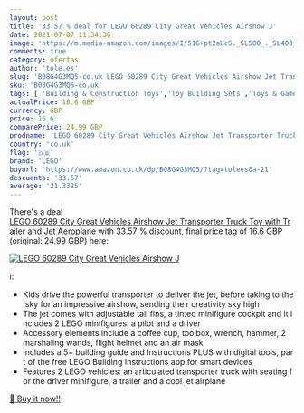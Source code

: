 ```yaml
---
layout: post
title: '33.57 % deal for LEGO 60289 City Great Vehicles Airshow J'
date: 2021-07-07 11:34:36
image: 'https://m.media-amazon.com/images/I/51G+pt2aUcS._SL500_._SL400_.jpg'
comments: true
category: ofertas
author: 'tole.es'
slug: 'B08G4G3MQ5-co.uk LEGO 60289 City Great Vehicles Airshow Jet Transporter...'
sku: 'B08G4G3MQ5-co.uk'
tags: [ 'Building & Construction Toys','Toy Building Sets','Toys & Games','Toys Store','lego', ]
actualPrice: 16.6 GBP
currency: GBP
price: 16.6
comparePrice: 24.99 GBP
prodname: 'LEGO 60289 City Great Vehicles Airshow Jet Transporter Truck Toy with Trailer and Jet Aeroplane'
country: 'co.uk'
flag: '🇬🇧'
brand: 'LEGO'
buyurl: 'https://www.amazon.co.uk/dp/B08G4G3MQ5/?tag=tolees0a-21'
descuento: '33.57'
average: '21.3325'
---
```


There's a deal [LEGO 60289 City Great Vehicles Airshow Jet Transporter Truck Toy with Trailer and Jet Aeroplane](https://www.amazon.co.uk/dp/B08G4G3MQ5/?tag=tolees0a-21)  with  33.57 % discount, final price tag of  16.6 GBP (original: 24.99 GBP) here:

[![LEGO 60289 City Great Vehicles Airshow J](https://m.media-amazon.com/images/I/51G+pt2aUcS._SL500_._SL400_.jpg)](https://www.amazon.co.uk/dp/B08G4G3MQ5/?tag=tolees0a-21)

ℹ️:

- Kids drive the powerful transporter to deliver the jet, before taking to the sky for an impressive airshow, sending their creativity sky high
- The jet comes with adjustable tail fins, a tinted minifigure cockpit and it includes 2 LEGO minifigures: a pilot and a driver
- Accessory elements include a coffee cup, toolbox, wrench, hammer, 2 marshaling wands, flight helmet and an air mask
- Includes a 5+ building guide and Instructions PLUS with digital tools, part of the free LEGO Building Instructions app for smart devices
- Features 2 LEGO vehicles: an articulated transporter truck with seating for the driver minifigure, a trailer and a cool jet airplane

[🛒 Buy it now!!](https://www.amazon.co.uk/dp/B08G4G3MQ5/?tag=tolees0a-21)
